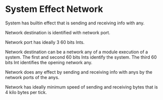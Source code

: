 # System Effect Network

System has builtin effect that is sending and receiving info with any.

Network destination is identified with network port.

Network port has ideally 3 60 bits Ints.

Network destination can be a network any of a module execution of a system.
The first and second 60 bits Ints identify the system.
The third 60 bits Int identifies the opening network any.

Network does any effect by sending and receiving info with anys by the
network ports of the anys.

Network has ideally minimum speed of sending and receiving bytes that
is 4 kilo bytes per tick.